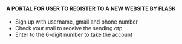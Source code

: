 #### A PORTAL FOR USER TO REGISTER TO A NEW WEBSITE BY FLASK
- Sign up with username, gmail and phone number
- Check your mail to receive the sending otp
- Enter to the 6-digit number to take the account
